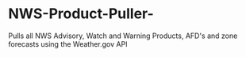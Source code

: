 # NWS-Product-Puller-
Pulls all NWS Advisory, Watch and Warning Products, AFD's and zone forecasts using the Weather.gov API
